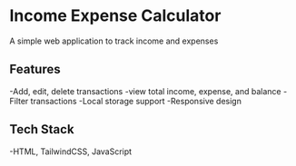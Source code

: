 # Income Expense Calculator

A simple web application to track income and expenses

## Features
-Add, edit, delete transactions
-view total income, expense, and balance
-Filter transactions
-Local storage support
-Responsive design

## Tech Stack
-HTML, TailwindCSS, JavaScript
